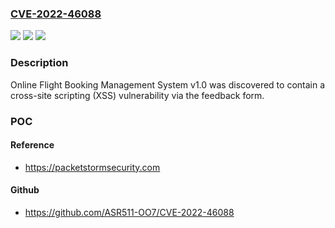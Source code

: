 ### [CVE-2022-46088](https://cve.mitre.org/cgi-bin/cvename.cgi?name=CVE-2022-46088)
![](https://img.shields.io/static/v1?label=Product&message=n%2Fa&color=blue)
![](https://img.shields.io/static/v1?label=Version&message=n%2Fa&color=blue)
![](https://img.shields.io/static/v1?label=Vulnerability&message=n%2Fa&color=brighgreen)

### Description

Online Flight Booking Management System v1.0 was discovered to contain a cross-site scripting (XSS) vulnerability via the feedback form.

### POC

#### Reference
- https://packetstormsecurity.com

#### Github
- https://github.com/ASR511-OO7/CVE-2022-46088

